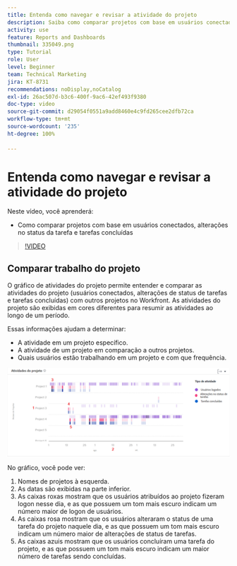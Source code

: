 ```yaml
---
title: Entenda como navegar e revisar a atividade do projeto
description: Saiba como comparar projetos com base em usuários conectados, alterações de status de tarefa e tarefas concluídas na [!UICONTROL Análise aprimorada].
activity: use
feature: Reports and Dashboards
thumbnail: 335049.png
type: Tutorial
role: User
level: Beginner
team: Technical Marketing
jira: KT-8731
recommendations: noDisplay,noCatalog
exl-id: 26ac507d-b3c6-400f-9ac6-42ef493f9380
doc-type: video
source-git-commit: d29054f0551a9add8460e4c9fd265cee2dfb72ca
workflow-type: tm+mt
source-wordcount: '235'
ht-degree: 100%

---
```


# Entenda como navegar e revisar a atividade do projeto

Neste vídeo, você aprenderá:

* Como comparar projetos com base em usuários conectados, alterações no status da tarefa e tarefas concluídas

>[!VIDEO](https://video.tv.adobe.com/v/335049/?quality=12&learn=on)

## Comparar trabalho do projeto

O gráfico de atividades do projeto permite entender e comparar as atividades do projeto (usuários conectados, alterações de status de tarefas e tarefas concluídas) com outros projetos no Workfront. As atividades do projeto são exibidas em cores diferentes para resumir as atividades ao longo de um período.

Essas informações ajudam a determinar:

* A atividade em um projeto específico.
* A atividade de um projeto em comparação a outros projetos.
* Quais usuários estão trabalhando em um projeto e com que frequência.

![Uma imagem que mostra a atividade do projeto com números em áreas descritas nos marcadores abaixo](assets/section-2-5.png)

No gráfico, você pode ver:

1. Nomes de projetos à esquerda.
1. As datas são exibidas na parte inferior.
1. As caixas roxas mostram que os usuários atribuídos ao projeto fizeram logon nesse dia, e as que possuem um tom mais escuro indicam um número maior de logon de usuários.
1. As caixas rosa mostram que os usuários alteraram o status de uma tarefa do projeto naquele dia, e as que possuem um tom mais escuro indicam um número maior de alterações de status de tarefas.
1. As caixas azuis mostram que os usuários concluíram uma tarefa do projeto, e as que possuem um tom mais escuro indicam um maior número de tarefas sendo concluídas.
